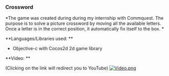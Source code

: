 ### Crossword ###

*The game was created during during my internship with Commquest. The purpose is to solve a picture crossword by moving all the available letters. Once a letter is in the correct position, it automatically fix itself to the box.
*


**Languages/Libraries used:
**

* Objective-c with Cocos2d 2d game library


**Video:
**

(Clicking on the link will redirect you to YouTube)
[![Video.png](https://bitbucket.org/repo/orkb7E/images/2040326894-Video.png)](http://youtu.be/wtSNnd86AIg)